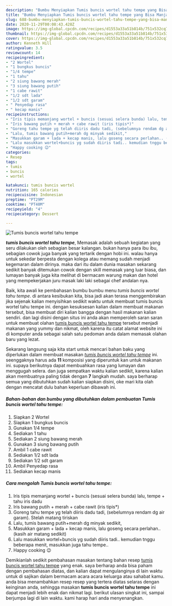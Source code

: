 ```yaml
---
description: "Bumbu Menyiapkan Tumis buncis wortel tahu tempe yang Bisa Manjain Lidah"
title: "Bumbu Menyiapkan Tumis buncis wortel tahu tempe yang Bisa Manjain Lidah"
slug: 688-bumbu-menyiapkan-tumis-buncis-wortel-tahu-tempe-yang-bisa-manjain-lidah
date: 2020-11-29T00:08:43.428Z
image: https://img-global.cpcdn.com/recipes/d1553a33a51b814b/751x532cq70/tumis-buncis-wortel-tahu-tempe-foto-resep-utama.jpg
thumbnail: https://img-global.cpcdn.com/recipes/d1553a33a51b814b/751x532cq70/tumis-buncis-wortel-tahu-tempe-foto-resep-utama.jpg
cover: https://img-global.cpcdn.com/recipes/d1553a33a51b814b/751x532cq70/tumis-buncis-wortel-tahu-tempe-foto-resep-utama.jpg
author: Kenneth Hill
ratingvalue: 3.5
reviewcount: 14
recipeingredient:
- "2 Wortel"
- "1 bungkus buncis"
- "1/4 tempe"
- "1 tahu"
- "2 siung bawang merah"
- "3 siung bawang putih"
- "1 cabe rawit"
- "1/2 sdt lada"
- "1/2 sdt garam"
- " Penyedap rasa"
- " kecap manis"
recipeinstructions:
- "Iris tipis memanjang wortel + buncis (sesuai selera bunda) lalu, tempe + tahu iris dadu"
- "Iris bawang putih + merah + cabe rawit (iris tipis*)"
- "Goreng tahu tempe yg telah diiris dadu tadi, (sebelumnya rendam dg air garam). Stelah matang tiriskan"
- "Lalu, tumis bawang putih+merah dg minyak sedikit,"
- "Masukkan garam + lada + kecap manis, lalu goseng secara perlahan.. (kasih air matang sedikit)"
- "Lalu masukkan wortel+buncis yg sudah diiris tadi.. kemudian tnggu beberapa menit, masukkan juga tahu tempe.."
- "Happy cooking 😉"
categories:
- Resep
tags:
- tumis
- buncis
- wortel

katakunci: tumis buncis wortel 
nutrition: 165 calories
recipecuisine: Indonesian
preptime: "PT29M"
cooktime: "PT40M"
recipeyield: "4"
recipecategory: Dessert

---
```



![Tumis buncis wortel tahu tempe](https://img-global.cpcdn.com/recipes/d1553a33a51b814b/751x532cq70/tumis-buncis-wortel-tahu-tempe-foto-resep-utama.jpg)

<b><i>tumis buncis wortel tahu tempe</i></b>, Memasak adalah sebuah kegiatan yang seru dilakukan oleh sebagian besar kalangan. bukan hanya para ibu ibu, sebagian cowok juga banyak yang tertarik dengan hobi ini. walau hanya untuk sekedar berpesta dengan kolega atau memang sudah menjadi kegemaran dalam dirinya. maka dari itu dalam dunia masakan sekarang sedikit banyak ditemukan cowok dengan skill memasak yang luar biasa, dan lumayan banyak juga kita melihat di bermacam warung makan dan hotel yang mempekerjakan juru masak laki laki sebagai chef andalan nya.

Baik, kita awali ke pembahasan bumbu bumbu menu <i>tumis buncis wortel tahu tempe</i>. di antara kesibukan kita, bisa jadi akan terasa menggembirakan jika sejenak kalian menyisihkan sedikit waktu untuk membuat tumis buncis wortel tahu tempe ini. dengan kesuksesan kalian dalam membuat makanan tersebut, bisa membuat diri kalian bangga dengan hasil makanan kalian sendiri. dan lagi disini dengan situs ini anda akan memperoleh saran saran untuk membuat olahan <u>tumis buncis wortel tahu tempe</u> tersebut menjadi makanan yang yummy dan nikmat, oleh karena itu catat alamat website ini di komputer anda sebagai salah satu pedoman anda dalam memasak olahan baru yang lezat.




Sekarang langsung saja kita start untuk mencari bahan baku yang diperlukan dalam membuat masakan <u><i>tumis buncis wortel tahu tempe</i></u> ini. seenggaknya harus ada <b>11</b> komposisi yang diperuntuk kan untuk makanan ini. supaya berikutnya dapat membuahkan rasa yang lumayan dan menggugah selera. dan juga sempatkan waktu kalian sedikit, karena kalian akan membuatnya paling tidak dengan <b>7</b> langkah mudah. saya berharap semua yang dibutuhkan sudah kalian siapkan disini, oke mari kita olah dengan mencatat dulu bahan keperluan dibawah ini.

<!--inarticleads1-->

##### Bahan-bahan dan bumbu yang dibutuhkan dalam pembuatan Tumis buncis wortel tahu tempe:

1. Siapkan 2 Wortel
1. Siapkan 1 bungkus buncis
1. Gunakan 1/4 tempe
1. Sediakan 1 tahu
1. Sediakan 2 siung bawang merah
1. Gunakan 3 siung bawang putih
1. Ambil 1 cabe rawit
1. Sediakan 1/2 sdt lada
1. Sediakan 1/2 sdt garam
1. Ambil  Penyedap rasa
1. Sediakan  kecap manis




<!--inarticleads2-->

##### Cara mengolah Tumis buncis wortel tahu tempe:

1. Iris tipis memanjang wortel + buncis (sesuai selera bunda) lalu, tempe + tahu iris dadu
1. Iris bawang putih + merah + cabe rawit (iris tipis*)
1. Goreng tahu tempe yg telah diiris dadu tadi, (sebelumnya rendam dg air garam). Stelah matang tiriskan
1. Lalu, tumis bawang putih+merah dg minyak sedikit,
1. Masukkan garam + lada + kecap manis, lalu goseng secara perlahan.. (kasih air matang sedikit)
1. Lalu masukkan wortel+buncis yg sudah diiris tadi.. kemudian tnggu beberapa menit, masukkan juga tahu tempe..
1. Happy cooking 😉




Demikianlah sedikit pembahasan masakan tentang bahan resep <u>tumis buncis wortel tahu tempe</u> yang enak. saya berharap anda bisa paham dengan pembahasan diatas, dan kalian dapat mengulanginya di lain waktu untuk di sajikan dalam bermacam acara acara keluarga atau sahabat kamu. anda bisa menambahkan resep resep yang tertera diatas selaras dengan keinginan anda, sehingga masakan <b>tumis buncis wortel tahu tempe</b> ini dapat menjadi lebih enak dan nikmat lagi. berikut ulasan singkat ini, sampai berjumpa lagi di lain waktu. kami harap hari anda menyenangkan.
